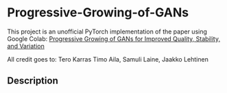 # Progressive-Growing-of-GANs
This project is an unofficial PyTorch implementation of the paper using Google Colab: [Progressive Growing of GANs for Improved Quality, Stability, and Variation
](https://arxiv.org/abs/1710.10196)

All credit goes to: Tero Karras
Timo Aila,
Samuli Laine,
Jaakko Lehtinen


## Description

